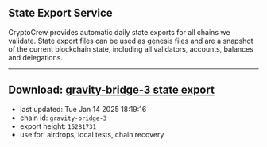 ## State Export Service
CryptoCrew provides automatic daily state exports for all chains we validate. State export files can be used as genesis files and are a snapshot of the current blockchain state, including all validators, accounts, balances and delegations.

---
**Download: [gravity-bridge-3 state export](https://dl-eu2.ccvalidators.com/SERVICE/gravitybridge/gravity-bridge-3_export_15281731.json)**
---

- last updated: Tue Jan 14 2025 18:19:16
- chain id: `gravity-bridge-3`
- export height: `15281731`
- use for: airdrops, local tests, chain recovery

